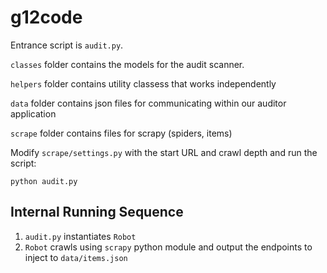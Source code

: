 # g12code

Entrance script is `audit.py`.

`classes` folder contains the models for the audit scanner.

`helpers` folder contains utility classess that works independently

`data` folder contains json files for communicating within our auditor application

`scrape` folder contains files for scrapy (spiders, items)

Modify `scrape/settings.py` with the start URL and crawl depth and run the script:

    python audit.py

## Internal Running Sequence

1. `audit.py` instantiates `Robot`
2. `Robot` crawls using `scrapy` python module and output the endpoints to inject to `data/items.json`